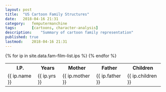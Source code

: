```yaml
---
layout: post
title: 	"US Cartoon Family Structures"
date:	2018-04-16 21:31
category:	femputermanchine
tags:		[cartoons, character-analysis] 
description: 	"Summary of cartoon family representation"
published: true
lastmod:	2018-04-16 21:31
---
```


<table id="ff_table">
	<tr>
		<th>I.P.</th>
		<th>Years</th>
		<th>Mother</th>
		<th>Father</th>
		<th>Children</th>
	</tr>
	{% for ip in site.data.fam-film-list.ips %}
	<tr>
		<td>
			{{ ip.name }}
		</td>
		<td>
			{{ ip.yrs }}
		</td>
		<td>
			{{ ip.mother }}
		</td>
		<td>
			{{ ip.father }}
		</td>
		<td>
			{{ ip.children }}
		</td>
	</tr>
	{% endfor %}
</table>
